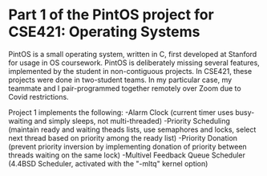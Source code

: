 # Part 1 of the PintOS project for CSE421: Operating Systems

PintOS is a small operating system, written in C, first developed at Stanford for usage in OS coursework. PintOS is deliberately missing several features, implemented by the student in non-contiguous projects. In CSE421, these projects were done in two-student teams. In my particular case, my teammate and I pair-programmed together remotely over Zoom due to Covid restrictions.

Project 1 implements the following:
  -Alarm Clock (current timer uses busy-waiting and simply sleeps, not multi-threaded)
  -Priority Scheduling (maintain ready and waiting theads lists, use semaphores and locks, select next thread based on priority among the ready list)
  -Priority Donation (prevent priority inversion by implementing donation of priority between threads waiting on the same lock)
  -Multivel Feedback Queue Scheduler (4.4BSD Scheduler, activated with the "-mltq" kernel option)

